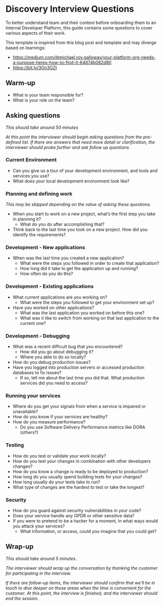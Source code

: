 # Discovery Interview Questions

To better understand team and their context before onboarding them to an Internal Developer Platform, this guide contains some 
questions to cover various aspects of their work.

This template is inspired from this blog post and template and may diverge based on learnings:
* https://medium.com/@michael.roy.galloway/your-platform-org-needs-a-purpose-heres-how-to-find-it-64874b082d80
* https://bit.ly/3On3GZt

## Warm-up

* What is your team responsible for?
* What is your role on the team?

## Asking questions
*This should take around 50 minutes*

*At this point the interviewer should begin asking questions from the pre-defined list. If there are answers that need more detail or clarification, the interviewer should probe further and ask follow up questions.*


### Current Environment

* Can you give us a tour of your development environment, and tools and services you use?
* What does your local development environment look like?

### Planning and defining work
*This may be skipped depending on the value of asking these questions.*

* When you start to work on a new project, what’s the first step you take in planning it? 
  * What do you do after accomplishing that?
* Think back to the last time you took on a new project. How did you identify the requirements?

### Development - New applications

* When was the last time you created a new application?
  * What were the steps you followed in order to create that application?
  * How long did it take to get the application up and running?
  * How often do you do this?


### Development - Existing applications

* What current applications are you working on?
  * What were the steps you followed to get your environment set up?
* Have you worked on other applications?
  * What was the last application you worked on before this one?
  * What was it like to switch from working on that last application to the current one?

### Development - Debugging

* What was a recent difficult bug that you encountered?
  * How did you go about debugging it?
  * Where you able to do so locally?
* How do you debug production issues?
* Have you logged into production servers or accessed production databases to fix issues?
  * If so, tell me about the last time you did that. What production services did you need to access?

### Running your services

* Where do you get your signals from when a service is impaired or unavailable?
* How do you know if your services are healthy?
* How do you measure performance?
  * Do you use Software Delivery Performance metrics like DORA (others?)


### Testing
* How do you test or validate your work locally?
* How do you test your changes in combination with other developers changes?
* How do you know a change is ready to be deployed to production?
* How long do you usually spend building tests for your changes?
* How long usually do your tests take to run?
* What type of changes are the hardest to test or take the longest?


### Security

* How do you guard against security vulnerabilities in your code?
* Does your service handle any GPDR or other sensitive data?
* If you were to pretend to be a hacker for a moment, in what ways would you attack your services?
  * What information, or access, could you imagine that you could get?

## Wrap-up
*This should take around 5 minutes.*

*The interviewer should wrap up the conversation by thanking the customer for participating in the interview.*

*If there are follow-up items, the interviewer should confirm that we’ll be in touch to dive deeper on those areas when the time is convenient for the customer. At this point, the interview is finished, and the interviewer should end the session.*

